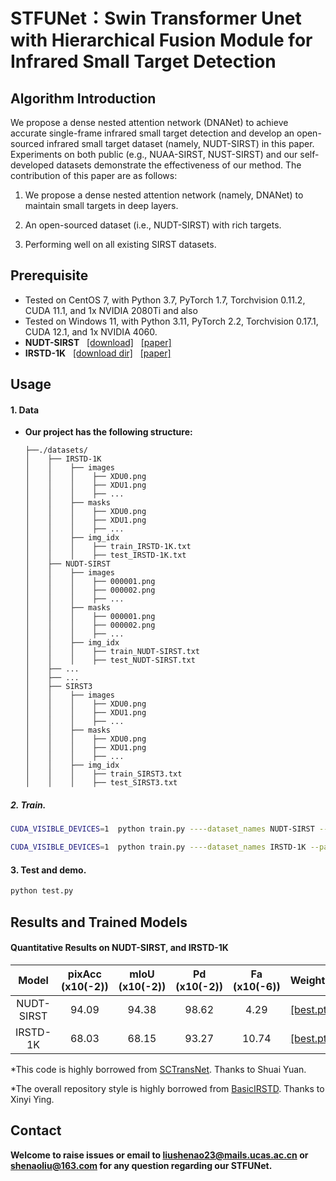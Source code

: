 # STFUNet：Swin Transformer Unet with Hierarchical Fusion Module for Infrared Small Target Detection


## Algorithm Introduction



We propose a dense nested attention network (DNANet) to achieve accurate single-frame infrared small target detection and develop an open-sourced infrared small target dataset (namely, NUDT-SIRST) in this paper. Experiments on both public (e.g., NUAA-SIRST, NUST-SIRST) and our self-developed datasets demonstrate the effectiveness of our method. The contribution of this paper are as follows:

1. We propose a dense nested attention network (namely, DNANet) to maintain small targets in deep layers.

2. An open-sourced dataset (i.e., NUDT-SIRST) with rich targets.

3. Performing well on all existing SIRST datasets.




## Prerequisite

* Tested on CentOS 7, with Python 3.7, PyTorch 1.7, Torchvision 0.11.2, CUDA 11.1, and 1x NVIDIA 2080Ti and also 
* Tested on Windows 11, with Python 3.11, PyTorch 2.2, Torchvision 0.17.1, CUDA 12.1, and 1x NVIDIA 4060.
* **NUDT-SIRST** &nbsp; [[download]](https://github.com/YeRen123455/Infrared-Small-Target-Detection) &nbsp; [[paper]](https://ieeexplore.ieee.org/abstract/document/9864119)
* **IRSTD-1K** &nbsp; [[download dir]](https://github.com/RuiZhang97/ISNet) &nbsp; [[paper]](https://ieeexplore.ieee.org/document/9880295)

## Usage

#### 1. Data

* **Our project has the following structure:**
  ```
  ├──./datasets/
  │    ├── IRSTD-1K
  │    │    ├── images
  │    │    │    ├── XDU0.png
  │    │    │    ├── XDU1.png
  │    │    │    ├── ...
  │    │    ├── masks
  │    │    │    ├── XDU0.png
  │    │    │    ├── XDU1.png
  │    │    │    ├── ...
  │    │    ├── img_idx
  │    │    │    ├── train_IRSTD-1K.txt
  │    │    │    ├── test_IRSTD-1K.txt
  │    ├── NUDT-SIRST
  │    │    ├── images
  │    │    │    ├── 000001.png
  │    │    │    ├── 000002.png
  │    │    │    ├── ...
  │    │    ├── masks
  │    │    │    ├── 000001.png
  │    │    │    ├── 000002.png
  │    │    │    ├── ...
  │    │    ├── img_idx
  │    │    │    ├── train_NUDT-SIRST.txt
  │    │    │    ├── test_NUDT-SIRST.txt
  │    ├── ...
  │    ├── ...
  │    ├── SIRST3
  │    │    ├── images
  │    │    │    ├── XDU0.png
  │    │    │    ├── XDU1.png
  │    │    │    ├── ...
  │    │    ├── masks
  │    │    │    ├── XDU0.png
  │    │    │    ├── XDU1.png
  │    │    │    ├── ...
  │    │    ├── img_idx
  │    │    │    ├── train_SIRST3.txt
  │    │    │    ├── test_SIRST3.txt
  
  ```


##### 2. Train.
```bash
CUDA_VISIBLE_DEVICES=1  python train.py ----dataset_names NUDT-SIRST --patchSize 256
```
```bash
CUDA_VISIBLE_DEVICES=1  python train.py ----dataset_names IRSTD-1K --patchSize 512
```

#### 3. Test and demo.
```bash
python test.py
```
## Results and Trained Models

#### Quantitative Results on NUDT-SIRST, and IRSTD-1K

| Model         | pixAcc (x10(-2)) | mIoU (x10(-2)) | Pd (x10(-2))|Fa (x10(-6))| Weights|
| :-------------: |:-------------:|:-----:|:-----:|:-----:|:-----:|
| NUDT-SIRST    | 94.09  |  94.38 |98.62 | 4.29  |[[best.pt]](https://drive.google.com/file/d/1Kxs2wKG2uq2YiGJOBGWoVz7B1-8DJoz3/view?usp=sharing)|
| IRSTD-1K      | 68.03  |  68.15 |  93.27 | 10.74 |[[best.pt]](https://drive.google.com/file/d/1Kxs2wKG2uq2YiGJOBGWoVz7B1-8DJoz3/view?usp=sharing)|

*This code is highly borrowed from [SCTransNet](https://github.com/YimianDai/open-acm). Thanks to Shuai Yuan.

*The overall repository style is highly borrowed from [BasicIRSTD](https://github.com/YimianDai/open-acm). Thanks to Xinyi Ying.

## Contact
**Welcome to raise issues or email to [liushenao23@mails.ucas.ac.cn](liushenao23@mails.ucas.ac.cn) or [shenaoliu@163.com](shenaoliu@163.com) for any question regarding our STFUNet.**
